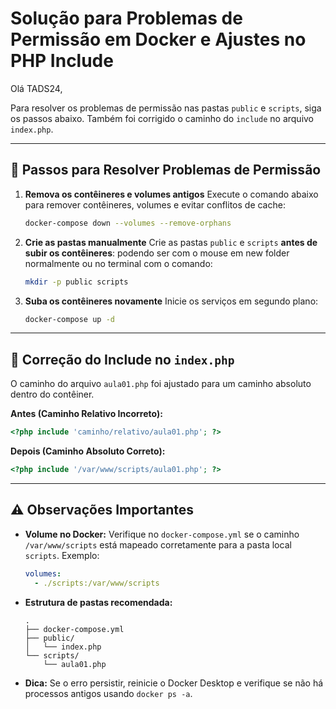 # Solução para Problemas de Permissão em Docker e Ajustes no PHP Include

Olá TADS24,

Para resolver os problemas de permissão nas pastas `public` e `scripts`, siga os passos abaixo. Também foi corrigido o caminho do `include` no arquivo `index.php`.

---

## 🔧 Passos para Resolver Problemas de Permissão

1. **Remova os contêineres e volumes antigos**
   Execute o comando abaixo para remover contêineres, volumes e evitar conflitos de cache:
   ```bash
   docker-compose down --volumes --remove-orphans
   ```

2. **Crie as pastas manualmente**
   Crie as pastas `public` e `scripts` **antes de subir os contêineres**: podendo ser com o mouse em new folder normalmente ou no terminal com o comando:

   ```bash
   mkdir -p public scripts
   ```

3. **Suba os contêineres novamente**
   Inicie os serviços em segundo plano:
   ```bash
   docker-compose up -d
   ```

---

## 📂 Correção do Include no `index.php`

O caminho do arquivo `aula01.php` foi ajustado para um caminho absoluto dentro do contêiner.

**Antes (Caminho Relativo Incorreto):**

```php
<?php include 'caminho/relativo/aula01.php'; ?>
```

**Depois (Caminho Absoluto Correto):**

```php
<?php include '/var/www/scripts/aula01.php'; ?>
```

---

## ⚠️ Observações Importantes

- **Volume no Docker:**
  Verifique no `docker-compose.yml` se o caminho `/var/www/scripts` está mapeado corretamente para a pasta local `scripts`. Exemplo:

  ```yaml
  volumes:
    - ./scripts:/var/www/scripts
  ```

- **Estrutura de pastas recomendada:**

  ```
  .
  ├── docker-compose.yml
  ├── public/
  │   └── index.php
  └── scripts/
      └── aula01.php
  ```

- **Dica:**
  Se o erro persistir, reinicie o Docker Desktop e verifique se não há processos antigos usando `docker ps -a`.

```

```
